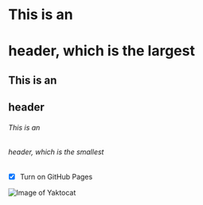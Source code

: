 # This is an <h1> header, which is the largest
## This is an <h2> header
###### This is an <h6> header, which is the smallest



- [x] Turn on GitHub Pages


![Image of Yaktocat](https://raw.githubusercontent.com/fenago/communicate-using-markdown/master/yaktocat.png)
